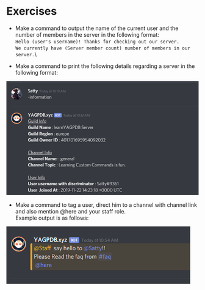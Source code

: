 # Exercises

* Make a command to output the name of the current user and the number of members in the server in the following format:\
  `Hello (user's username)! Thanks for checking out our server.`\
  `We currently have (Server member count) number of members in our server.`\

* Make a command to print the following details regarding a server in the following format:

![](<../../.gitbook/assets/image (2).png>)

* Make a command to tag a user, direct him to a channel with channel link and also mention @here and your staff role. \
  Example output is as follows:

![](<../../.gitbook/assets/image (3).png>)
